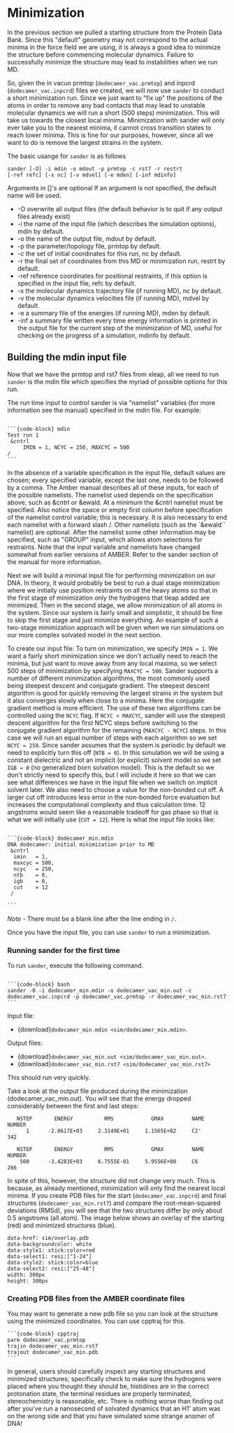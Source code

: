 # Minimization

In the previous section we pulled a starting structure from the Protein Data Bank.
Since this "default" geometry may not correspond to the actual minima in the force field we are using, it is always a good idea to minimize the structure before commencing molecular dynamics. 
Failure to successfully minimize the structure may lead to instabilities when we run MD.

So, given the in vacuo prmtop (`dodecamer_vac.prmtop`) and inpcrd (`dodecamer_vac.inpcrd`) files we created, we will now use `sander` to conduct a short minimization run. 
Since we just want to "fix up" the positions of the atoms in order to remove any bad contacts that may lead to unstable molecular dynamics we will run a short (500 steps) minimization. 
This will take us towards the closest local minima. 
Minimization with sander will only ever take you to the nearest minima, it cannot cross transition states to reach lower minima. 
This is fine for our purposes, however, since all we want to do is remove the largest strains in the system.

The basic usange for `sander` is as follows

```
sander [-O] -i mdin -o mdout -p prmtop -c rst7 -r restrt
[-ref refc] [-x nc] [-v mdvel] [-e mden] [-inf mdinfo]
```


Arguments in []'s are optional
If an argument is not specified, the default name will be used.
- -O    overwrite all output files (the default behavior is to quit if any output files already exist)
- -i      the name of the input file (which describes the simulation options), mdin by default.
- -o     the name of the output file, mdout by default.
- -p     the parameter/topology file, prmtop by default.
- -c     the set of initial coordinates for this run, nc by default.
- -r     the final set of coordinates from this MD or minimization run, restrt by default.
- -ref  reference coordinates for positional restraints, if this option is specified in the input file, refc by default.
- -x    the molecular dynamics trajectory file (if running MD), nc by default.
- -v    the molecular dynamics velocities file (if running MD), mdvel by default.
- -e    a summary file of the energies (if running MD), mden by default.
- -inf  a summary file written every time energy information is printed in the output file for the current step of the minimization of MD, useful for checking on the progress of a simulation, mdinfo by default.

## Building the mdin input file

Now that we have the prmtop and rst7 files from xleap, all we need to run `sander` is the mdin file which specifies the myriad of possible options for this run.

The run time input to control sander is via "namelist" variables (for more information see the manual) specified in the mdin file. For example:

````{tab-set-code}

```{code-block} mdin
Test run 1
 &cntrl
     IMIN = 1, NCYC = 250, MAXCYC = 500
/ 
```
````

In the absence of a variable specification in the input file, default values are chosen; every specified variable, except the last one, needs to be followed by a comma. 
The Amber manual describes all of these inputs, for each of the possible namelists. 
The namelist used depends on the specification above, such as &cntrl or &ewald. 
At a minimum the &cntrl namelist must be specified. 
Also notice the space or empty first column before specification of the namelist control variable; this is necessary. 
It is also necessary to end each namelist with a forward slash /. 
Other namelists (such as the `&ewald`` namelist) are optional. 
After the namelist some other information may be specified, such as "GROUP" input, which allows atom selections for restraints. 
Note that the input variable and namelists have changed somewhat from earlier versions of AMBER. Refer to the sander section of the manual for more information.

Next we will build a minimal input file for performing minimization on our DNA. 
In theory, it would probably be best to run a dual stage minimization where we initially use position restraints on all the heavy atoms so that in the first stage of minimization only the hydrogens that tleap added are minimized. 
Then in the second stage, we allow minimization of all atoms in the system. Since our system is fairly small and simplistic, it should be fine to skip the first stage and just minimize everything. 
An example of such a two-stage minimization approach will be given when we run simulations on our more complex solvated model in the next section.

To create our input file: To turn on minimization, we specify `IMIN = 1`. 
We want a fairly short minimization since we don't actually need to reach the minima, but just want to move away from any local maxima, so we select 500 steps of minimization by specifying `MAXCYC = 500`. 
Sander supports a number of different minimization algorithms, the most commonly used being steepest descent and conjugate gradient. 
The steepest descent algorithm is good for quickly removing the largest strains in the system but it also converges slowly when close to a minima. 
Here the conjugate gradient method is more efficient. 
The use of these two algorithms can be controlled using the `NCYC` flag. 
If `NCYC < MAXCYC`, sander will use the steepest descent algorithm for the first NCYC steps before switching to the conjugate gradient algorithm for the remaining (`MAXCYC - NCYC`) steps. 
In this case we will run an equal number of steps with each algorithm so we set `NCYC = 250`. 
Since sander assumes that the system is periodic by default we need to explicitly turn this off (`NTB = 0`). 
In this simulation we will be using a constant dielectric and not an implicit (or explicit) solvent model so we set `IGB = 0` (no generalized born solvation model). 
This is the default so we  don't strictly need to specify this, but I will include it here so that we can see what differences we have in the input file when we switch on implicit solvent later. 
We also need to choose a value for the non-bonded cut off. 
A larger cut off introduces less error in the non-bonded force evaluation but increases the computational complexity and thus calculation time. 12 angstroms would seem like a reasonable tradeoff for gas phase so that is what we will initially use (`CUT = 12`). Here is what the input file looks like:

````{tab-set-code}

```{code-block} dodecamer_min.mdin
DNA dodecamer: initial minimization prior to MD
 &cntrl
  imin   = 1,
  maxcyc = 500,
  ncyc   = 250,
  ntb    = 0,
  igb    = 0,
  cut    = 12
 /

```
````

*Note* - There must be a blank line after the line ending in `/`. 

Once you have the input file, you can use `sander` to run a minimization.

### Running sander for the first time

To run `sander`, execute the following command.

````{tab-set-code}

```{code-block} bash
sander -O -i dodecamer_min.mdin -o dodecamer_vac_min.out -c dodecamer_vac.inpcrd -p dodecamer_vac.prmtop -r dodecamer_vac_min.rst7
```
````
Input file:
- {download}`dodecamer_min.mdin <sim/dodecamer_min.mdin>`.

Output files:
- {download}`dodecamer_vac_min.out <sim/dodecamer_vac_min.out>`.
- {download}`dodecamer_vac_min.rst7 <sim/dodecamer_vac_min.rst7>`

This should run very quickly. 

Take a look at the output file produced during the minimization (dodecamer_vac_min.out). 
You will see that the energy dropped considerably between the first and last steps:

```
   NSTEP       ENERGY          RMS            GMAX         NAME    NUMBER
      1      -2.0617E+03     2.3149E+01     1.1565E+02     C2'       342

   NSTEP       ENERGY          RMS            GMAX         NAME    NUMBER
    500      -3.4283E+03     6.7555E-01     5.9556E+00     C6        266
```

In spite of this, however, the structure did not change very much. 
This is because, as already mentioned, minimization will only find the nearest local minima. 
If you create PDB files for the start (`dodecamer_vac.inpcrd`) and final structures (`dodecamer_vac_min.rst7`) and compare the root-mean-squared deviations (RMSd), you will see that the two structures differ by only about 0.5 angstroms (all atom).
The image below shows an overlay of the starting (red) and minimized structures (blue).

```{moleculeView}
data-href: sim/overlay.pdb
data-backgroundcolor: white
data-style1: stick:color=red
data-select1: resi:["1-24"]
data-style2: stick:color=blue
data-select2: resi:["25-48"]
width: 300px
height: 300px
```

### Creating PDB files from the AMBER coordinate files

You may want to generate a new pdb file so you can look at the structure using the minimized coordinates.
You can use cpptraj for this.

````{tab-set-code}
```{code-block} cpptraj
parm dodecamer_vac.prmtop
trajin dodecamer_vac_min.rst7
trajout dodecamer_vac_min.pdb
```
````

In general, users should carefully inspect any starting structures and minimized structures; 
specifically check to make sure the hydrogens were placed where you thought they should be, histidines are in the correct protonation state, 
the terminal residues are properly terminated, stereochemistry is reasonable, etc. 
There is nothing worse than finding out after you've run a nanosecond of  solvated dynamics that an H1' atom was on the wrong side and that you have simulated some strange anomer of DNA!

